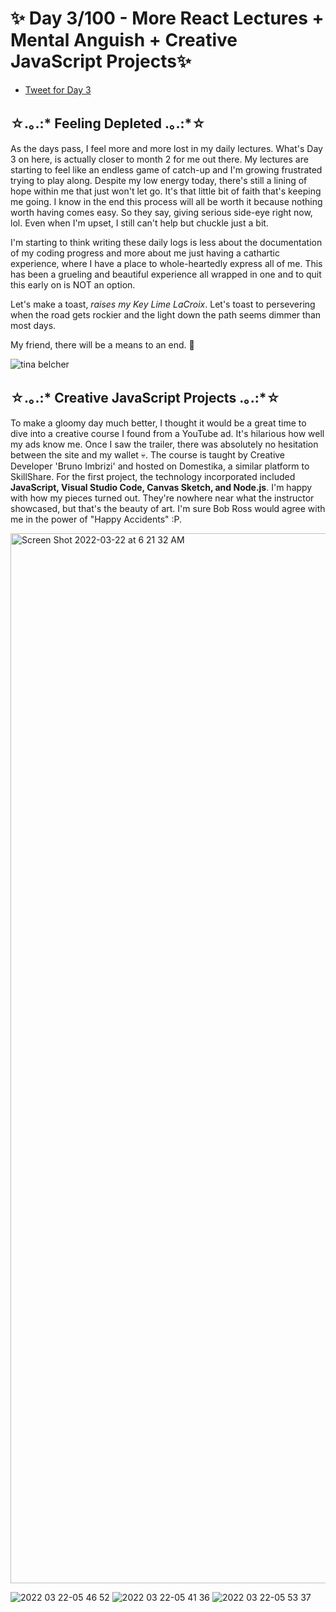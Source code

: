 # ✨ Day 3/100 - More React Lectures + Mental Anguish + Creative JavaScript Projects✨

- [Tweet for Day 3](https://twitter.com/artificiallyval/status/1506215408260587520)

## ☆.｡.:* Feeling Depleted .｡.:*☆

As the days pass, I feel more and more lost in my daily lectures. What's Day 3 on here, is actually closer to month 2 for me out there. My lectures are starting to feel like an endless game of catch-up and I'm growing frustrated trying to play along. Despite my low energy today, there's still a lining of hope within me that just won't let go. It's that little bit of faith that's keeping me going. I know in the end this process will all be worth it because nothing worth having comes easy. So they say, giving serious side-eye right now, lol. Even when I'm upset, I still can't help but chuckle just a bit. 

I'm starting to think writing these daily logs is less about the documentation of my coding progress and more about me just having a cathartic experience, where I have a place to whole-heartedly express all of me. This has been a grueling and beautiful experience all wrapped in one and to quit this early on is NOT an option. 

Let's make a toast, *raises my Key Lime LaCroix*. Let's toast to persevering when the road gets rockier and the light down the path seems dimmer than most days. 

My friend, there will be a means to an end. 💚

![tina belcher](https://64.media.tumblr.com/fcdf6bcafffb2b4e12fdd37e1d32a4b0/tumblr_n6x68y0Kfl1qz581wo8_400.gifv)

## ☆.｡.:* Creative JavaScript Projects .｡.:*☆
To make a gloomy day much better, I thought it would be a great time to dive into a creative course I found from a YouTube ad. It's hilarious how well my ads know me. Once I saw the trailer, there was absolutely no hesitation between the site and my wallet 💀. The course is taught by Creative Developer 'Bruno Imbrizi' and hosted on Domestika, a similar platform to SkillShare. For the first project, the technology incorporated included **JavaScript, Visual Studio Code, Canvas Sketch, and Node.js**. I'm happy with how my pieces turned out. They're nowhere near what the instructor showcased, but that's the beauty of art. I'm sure Bob Ross would agree with me in the power of "Happy Accidents" :P.

<img width="1680" alt="Screen Shot 2022-03-22 at 6 21 32 AM" src="https://user-images.githubusercontent.com/21699614/159461300-84577fed-f053-425f-8ac3-7b092f96c422.png">

![2022 03 22-05 46 52](https://user-images.githubusercontent.com/21699614/159460707-534f3450-5a7f-4f90-a4ff-d42a20168b24.png)
![2022 03 22-05 41 36](https://user-images.githubusercontent.com/21699614/159460702-8bb484de-4923-4f4a-b8c0-a988a7dceb86.png)
![2022 03 22-05 53 37](https://user-images.githubusercontent.com/21699614/159460709-a37a4c04-cba2-4aad-b9d3-ed348ff18443.png)

